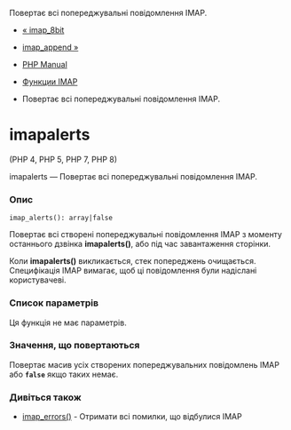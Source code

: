 Повертає всі попереджувальні повідомлення IMAP.

-   [« imap\_8bit](function.imap-8bit.html)
    
-   [imap\_append »](function.imap-append.html)
    
-   [PHP Manual](index.html)
    
-   [Функции IMAP](ref.imap.html)
    
-   Повертає всі попереджувальні повідомлення IMAP.
    

# imapalerts

(PHP 4, PHP 5, PHP 7, PHP 8)

imapalerts — Повертає всі попереджувальні повідомлення IMAP.

### Опис

```methodsynopsis
imap_alerts(): array|false
```

Повертає всі створені попереджувальні повідомлення IMAP з моменту останнього дзвінка **imapalerts()**, або під час завантаження сторінки.

Коли **imapalerts()** викликається, стек попереджень очищається. Специфікація IMAP вимагає, щоб ці повідомлення були надіслані користувачеві.

### Список параметрів

Ця функція не має параметрів.

### Значення, що повертаються

Повертає масив усіх створених попереджувальних повідомлень IMAP або **`false`** якщо таких немає.

### Дивіться також

-   [imap\_errors()](function.imap-errors.html) - Отримати всі помилки, що відбулися IMAP